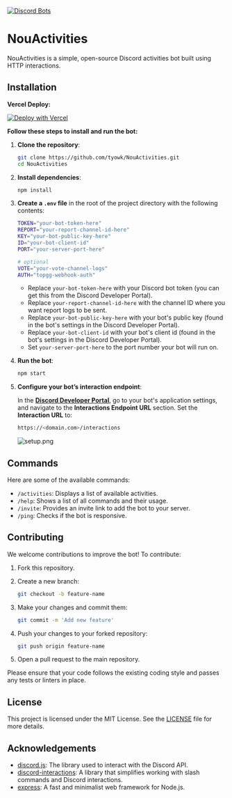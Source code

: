 [![Discord Bots](https://top.gg/api/widget/1305829720213950474.svg)](https://top.gg/bot/1305829720213950474/invite)

# NouActivities

NouActivities is a simple, open-source Discord activities bot built using HTTP interactions.

## Installation

**Vercel Deploy:**

[![Deploy with Vercel](https://vercel.com/button)](https://vercel.com/new/clone?repository-url=https%3A%2F%2Fgithub.com%2Ftyowk%2FNouActivities%2Ftree%2Fmain&env=TOKEN,KEY,ID,REPORT,VOTE,AUTH&project-name=activities&repository-name=activities)

**Follow these steps to install and run the bot:**
1. **Clone the repository**:

   ```bash
   git clone https://github.com/tyowk/NouActivities.git
   cd NouActivities
   ```

2. **Install dependencies**:

   ```bash
   npm install
   ```

3. **Create a `.env` file** in the root of the project directory with the following contents:

   ```bash
   TOKEN="your-bot-token-here"
   REPORT="your-report-channel-id-here"
   KEY="your-bot-public-key-here"
   ID="your-bot-client-id"
   PORT="your-server-port-here"
   
   # optional
   VOTE="your-vote-channel-logs"
   AUTH="topgg-webhook-auth"
   ```

   - Replace `your-bot-token-here` with your Discord bot token (you can get this from the Discord Developer Portal).
   - Replace `your-report-channel-id-here` with the channel ID where you want report logs to be sent.
   - Replace `your-bot-public-key-here` with your bot's public key (found in the bot's settings in the Discord Developer Portal).
   - Replace `your-bot-client-id` with your bot's client id (found in the bot's settings in the Discord Developer Portal).
   - Set `your-server-port-here` to the port number your bot will run on.

4. **Run the bot**:

   ```bash
   npm start
   ```

5. **Configure your bot’s interaction endpoint**:

   In the **[Discord Developer Portal](https://discord.com/developers/applications)**, go to your bot's application settings, and navigate to the **Interactions Endpoint URL** section. Set the **Interaction URL** to:

   ```bash
   https://<domain.com>/interactions
   ```
   ![setup.png](https://github.com/user-attachments/assets/046627ea-234b-4d13-8329-444037d260ec)
## Commands

Here are some of the available commands:

- `/activities`: Displays a list of available activities.
- `/help`: Shows a list of all commands and their usage.
- `/invite`: Provides an invite link to add the bot to your server.
- `/ping`: Checks if the bot is responsive.

## Contributing

We welcome contributions to improve the bot! To contribute:

1. Fork this repository.
2. Create a new branch:

   ```bash
   git checkout -b feature-name
   ```

3. Make your changes and commit them:

   ```bash
   git commit -m 'Add new feature'
   ```

4. Push your changes to your forked repository:

   ```bash
   git push origin feature-name
   ```

5. Open a pull request to the main repository.

Please ensure that your code follows the existing coding style and passes any tests or linters in place.

## License

This project is licensed under the MIT License. See the [LICENSE](https://github.com/tyowk/NouActivities/tree/main/LICENSE) file for more details.

## Acknowledgements

- [discord.js](https://discord.js.org/): The library used to interact with the Discord API.
- [discord-interactions](https://www.npmjs.com/package/discord-interactions): A library that simplifies working with slash commands and Discord interactions.
- [express](https://www.npmjs.com/package/express): A fast and minimalist web framework for Node.js.
